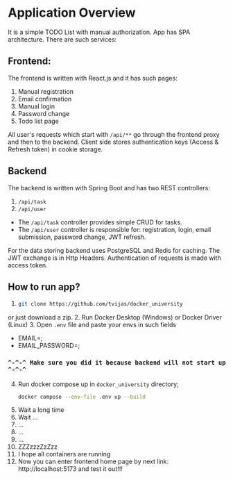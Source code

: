 # Application Overview

It is a simple TODO List with manual authorization. App has SPA architecture. There are such services:

## Frontend:

The frontend is written with React.js and it has such pages:

1. Manual registration 
2. Email confirmation
3. Manual login
4. Password change
5. Todo list page

All user's requests which start with `/api/**` go through the frontend proxy and then to the backend.
Client side stores authentication keys (Access & Refresh token) in cookie storage.

## Backend

The backend is written with Spring Boot and has two REST controllers:
1. `/api/task`
2. `/api/user`

* The `/api/task` controller provides simple CRUD for tasks.
* The `/api/user` controller is responsible for: registration, login, email submission, password change, JWT refresh.

For the data storing backend uses PostgreSQL and Redis for caching. The JWT exchange is in Http Headers. Authentication of requests is made with access token.

## How to run app?

1. ```bash 
   git clone https://github.com/tvijas/docker_university
   
or just download a zip.
2. Run Docker Desktop (Windows) or Docker Driver (Linux)
3. Open `.env` file and paste your envs in such fields 
* EMAIL=;
* EMAIL_PASSWORD=;

### `^-^-^ Make sure you did it because backend will not start up ^-^-^` 
4. Run docker compose up in `docker_university` directory;
   ```bash
   docker compose --env-file .env up --build
5. Wait a long time
6. Wait ...
7. ...
8. ...
9. ...
10. ZZZzzzZzZzz
11. I hope all containers are running
12. Now you can enter frontend home page by next link: http://localhost:5173 and test it out!!!